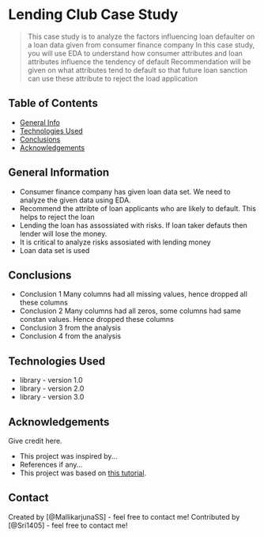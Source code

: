 # Lending Club Case Study
> This case study is to analyze the factors influencing loan defaulter on a loan data given from consumer finance company
> In this case study, you will use EDA to understand how consumer attributes and loan attributes influence the tendency of default
> Recommendation will be given on what attributes tend to default so that future loan sanction can use these attribute to reject the load application 


## Table of Contents
* [General Info](#general-information)
* [Technologies Used](#technologies-used)
* [Conclusions](#conclusions)
* [Acknowledgements](#acknowledgements)

<!-- You can include any other section that is pertinent to your problem -->

## General Information
- Consumer finance company has given loan data set. We need to analyze the given data using EDA.
- Recommend the attribte of loan applicants who are likely to default. This helps to reject the loan
- Lending the loan has assossiated with risks. If loan taker defauts then lender will lose the money.
- It is critical to analyze risks assosiated with lending money
- Loan data set is used

<!-- You don't have to answer all the questions - just the ones relevant to your project. -->

## Conclusions
- Conclusion 1 Many columns had all missing values, hence dropped all these columns 
- Conclusion 2 Many columns had all zeros, some columns had same constan values. Hence dropped these columns
- Conclusion 3 from the analysis
- Conclusion 4 from the analysis

<!-- You don't have to answer all the questions - just the ones relevant to your project. -->


## Technologies Used
- library - version 1.0
- library - version 2.0
- library - version 3.0

<!-- As the libraries versions keep on changing, it is recommended to mention the version of library used in this project -->

## Acknowledgements
Give credit here.
- This project was inspired by...
- References if any...
- This project was based on [this tutorial](https://www.example.com).


## Contact
Created by [@MallikarjunaSS] - feel free to contact me!
Contributed by [@Sri1405] - feel free to contact me!

<!-- Optional -->
<!-- ## License -->
<!-- This project is open source and available under the [... License](). -->

<!-- You don't have to include all sections - just the one's relevant to your project -->